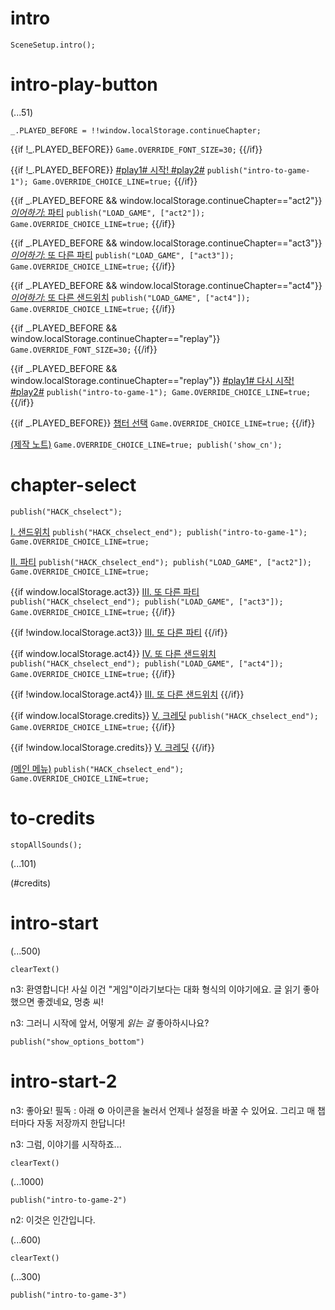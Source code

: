 # intro

`SceneSetup.intro();`

# intro-play-button

(...51)

```
_.PLAYED_BEFORE = !!window.localStorage.continueChapter;
```

{{if !_.PLAYED_BEFORE}}
`Game.OVERRIDE_FONT_SIZE=30;`
{{/if}}

{{if !_.PLAYED_BEFORE}}
[#play1# 시작! #play2#](#intro-start) `publish("intro-to-game-1"); Game.OVERRIDE_CHOICE_LINE=true;`
{{/if}}

{{if _.PLAYED_BEFORE && window.localStorage.continueChapter=="act2"}}
[_이어하기_: 파티](#act2) `publish("LOAD_GAME", ["act2"]); Game.OVERRIDE_CHOICE_LINE=true;`
{{/if}}

{{if _.PLAYED_BEFORE && window.localStorage.continueChapter=="act3"}}
[_이어하기_: 또 다른 파티](#act3) `publish("LOAD_GAME", ["act3"]); Game.OVERRIDE_CHOICE_LINE=true;`
{{/if}}

{{if _.PLAYED_BEFORE && window.localStorage.continueChapter=="act4"}}
[_이어하기_: 또 다른 샌드위치](#act4) `publish("LOAD_GAME", ["act4"]); Game.OVERRIDE_CHOICE_LINE=true;`
{{/if}}

{{if _.PLAYED_BEFORE && window.localStorage.continueChapter=="replay"}}
`Game.OVERRIDE_FONT_SIZE=30;`
{{/if}}

{{if _.PLAYED_BEFORE && window.localStorage.continueChapter=="replay"}}
[#play1# 다시 시작! #play2#](#intro-start) `publish("intro-to-game-1"); Game.OVERRIDE_CHOICE_LINE=true;`
{{/if}}

{{if _.PLAYED_BEFORE}}
[챕터 선택](#chapter-select) `Game.OVERRIDE_CHOICE_LINE=true;`
{{/if}}

[(제작 노트)](#intro-play-button) `Game.OVERRIDE_CHOICE_LINE=true; publish('show_cn');`

# chapter-select

`publish("HACK_chselect");`

[I. 샌드위치](#intro-start) `publish("HACK_chselect_end"); publish("intro-to-game-1"); Game.OVERRIDE_CHOICE_LINE=true;`

[II. 파티](#act2) `publish("HACK_chselect_end"); publish("LOAD_GAME", ["act2"]); Game.OVERRIDE_CHOICE_LINE=true;`

{{if window.localStorage.act3}}
[III. 또 다른 파티](#act3) `publish("HACK_chselect_end"); publish("LOAD_GAME", ["act3"]); Game.OVERRIDE_CHOICE_LINE=true;`
{{/if}}

{{if !window.localStorage.act3}}
[III. 또 다른 파티]()
{{/if}}

{{if window.localStorage.act4}}
[IV. 또 다른 샌드위치](#act4) `publish("HACK_chselect_end"); publish("LOAD_GAME", ["act4"]); Game.OVERRIDE_CHOICE_LINE=true;`
{{/if}}

{{if !window.localStorage.act4}}
[III. 또 다른 샌드위치]()
{{/if}}

{{if window.localStorage.credits}}
[V. 크레딧](#to-credits) `publish("HACK_chselect_end"); Game.OVERRIDE_CHOICE_LINE=true;`
{{/if}}

{{if !window.localStorage.credits}}
[V. 크레딧]()
{{/if}}

[(메인 메뉴)](#intro-play-button) `publish("HACK_chselect_end"); Game.OVERRIDE_CHOICE_LINE=true;`

# to-credits

`stopAllSounds();`

(...101)

(#credits)

# intro-start

(...500)

`clearText()`

n3: 환영합니다! 사실 이건 "게임"이라기보다는 대화 형식의 이야기에요. 글 읽기 좋아했으면 좋겠네요, 멍충 씨!

n3: 그러니 시작에 앞서, 어떻게 *읽는 걸* 좋아하시나요?

`publish("show_options_bottom")`

# intro-start-2

n3: 좋아요! 필독 : 아래 ⚙ 아이콘을 눌러서 언제나 설정을 바꿀 수 있어요. 그리고 매 챕터마다 자동 저장까지 한답니다!

n3: 그럼, 이야기를 시작하죠...

`clearText()`

(...1000)

`publish("intro-to-game-2")`

n2: 이것은 인간입니다.

(...600)

`clearText()`

(...300)

`publish("intro-to-game-3")`

